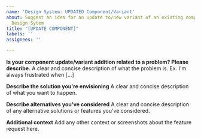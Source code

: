 ```yaml
---
name: 'Design System: UPDATED Component/Variant'
about: Suggest an idea for an update to/new variant of an existing component in our
  Design Sytem
title: "[UPDATE COMPONENT]"
labels: ''
assignees: ''

---
```


**Is your component update/variant addition related to a problem? Please describe.**
A clear and concise description of what the problem is. Ex. I'm always frustrated when [...]

**Describe the solution you're envisioning**
A clear and concise description of what you want to happen.

**Describe alternatives you've considered**
A clear and concise description of any alternative solutions or features you've considered.

**Additional context**
Add any other context or screenshots about the feature request here.
